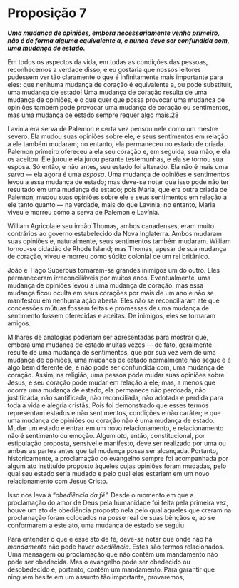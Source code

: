 # Proposição 7

***Uma mudança de opiniões, embora necessariamente venha primeiro, não é de forma alguma equivalente a, e nunca deve ser confundida com, uma mudança de estado.***

Em todos os aspectos da vida, em todas as condições das pessoas, reconhecemos a verdade disso; e eu gostaria que nossos leitores pudessem ver tão claramente o que é infinitamente mais importante para eles: que nenhuma mudança de coração é equivalente a, ou pode substituir, uma mudança de estado! Uma mudança de coração resulta de uma mudança de opiniões, e o que quer que possa provocar uma mudança de opiniões também pode provocar uma mudança de coração ou sentimentos, mas uma mudança de estado sempre requer algo mais.28

Lavínia era serva de Palemon e certa vez pensou nele como um mestre severo. Ela mudou suas opiniões sobre ele, e seus sentimentos em relação a ele também mudaram; no entanto, ela permaneceu no estado de criada. Palemon primeiro ofereceu a ela seu coração e, em seguida, sua mão, e ela os aceitou. Ele jurou e ela jurou perante testemunhas, e ela se tornou sua esposa. Só então, e não antes, seu estado foi alterado. Ela não é mais uma *serva* — ela agora é uma *esposa*. Uma mudança de opiniões e sentimentos levou a essa mudança de estado; mas deve-se notar que isso pode não ter resultado em uma mudança de estado; pois Maria, que era outra criada de Palemon, mudou suas opiniões sobre ele e seus sentimentos em relação a ele tanto quanto — na verdade, mais do que Lavínia; no entanto, Maria viveu e morreu como a serva de Palemon e Lavínia.

William Agricola e seu irmão Thomas, ambos canadenses, eram muito contrários ao governo estabelecido da Nova Inglaterra. Ambos mudaram suas opiniões e, naturalmente, seus sentimentos também mudaram. William tornou-se cidadão de Rhode Island; mas Thomas, apesar de sua mudança de coração, viveu e morreu como súdito colonial de um rei britânico.

João e Tiago Superbus tornaram-se grandes inimigos um do outro. Eles permaneceram irreconciliáveis por muitos anos. Eventualmente, uma mudança de opiniões levou a uma mudança de coração: mas essa mudança ficou oculta em seus corações por mais de um ano e não se manifestou em nenhuma ação aberta. Eles não se reconciliaram até que concessões mútuas fossem feitas e promessas de uma mudança de sentimento fossem oferecidas e aceitas. De inimigos, eles se tornaram amigos.

Milhares de analogias poderiam ser apresentadas para mostrar que, embora uma mudança de estado muitas vezes — de fato, geralmente resulte de uma mudança de sentimentos, que por sua vez vem de uma mudança de opiniões, uma mudança de estado normalmente não segue e é algo bem diferente de, e não pode ser confundida com, uma mudança de coração. Assim, na religião, uma pessoa pode mudar suas opiniões sobre Jesus, e seu coração pode mudar em relação a ele; mas, a menos que ocorra uma mudança de estado, ela permanece não perdoada, não justificada, não santificada, não reconciliada, não adotada e perdida para toda a vida e alegria cristãs. Pois foi demonstrado que esses termos representam estados e não sentimentos, condições e não caráter; e que uma mudança de opiniões ou coração não é uma mudança de estado. Mudar um estado é entrar em um novo relacionamento, e relacionamento não é sentimento ou emoção. Algum *ato*, então, constitucional, por estipulação proposta, sensível e manifesto, deve ser realizado por uma ou ambas as partes antes que tal mudança possa ser alcançada. Portanto, historicamente, a proclamação do evangelho sempre foi acompanhada por algum ato instituído proposto àqueles cujas opiniões foram mudadas, pelo qual seu estado seria mudado e pelo qual eles estariam em um novo relacionamento com Jesus Cristo.

Isso nos leva à “*obediência da fé*”. Desde o momento em que a proclamação do amor de Deus pela humanidade foi feita pela primeira vez, houve um ato de obediência proposto nela pelo qual aqueles que creram na proclamação foram colocados na posse real de suas bênçãos e, ao se conformarem a este ato, uma mudança de estado se seguiu.

Para entender o que é esse ato de fé, deve-se notar que onde não há *mandamento* não pode haver *obediência*. Estes são termos relacionados. Uma mensagem ou proclamação que não contém um mandamento não pode ser obedecida. Mas o evangelho pode ser obedecido ou desobedecido e, portanto, contém um mandamento. Para garantir que ninguém hesite em um assunto tão importante, provaremos,
